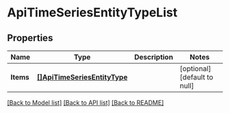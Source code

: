 # ApiTimeSeriesEntityTypeList

## Properties
Name | Type | Description | Notes
------------ | ------------- | ------------- | -------------
**Items** | [**[]ApiTimeSeriesEntityType**](ApiTimeSeriesEntityType.md) |  | [optional] [default to null]

[[Back to Model list]](../README.md#documentation-for-models) [[Back to API list]](../README.md#documentation-for-api-endpoints) [[Back to README]](../README.md)



